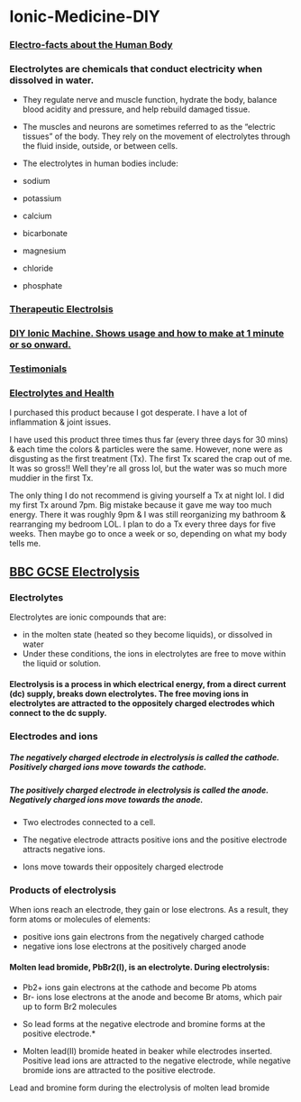 # Ionic-Medicine-DIY

### [Electro-facts about the Human Body](https://www.electrical4u.net/electrical-basic/10-facts-electricity-human-body/)

### Electrolytes are chemicals that conduct electricity when dissolved in water.

- They regulate nerve and muscle function, hydrate the body, balance blood acidity and pressure, and help rebuild damaged tissue.

- The muscles and neurons are sometimes referred to as the “electric tissues” of the body. They rely on the movement of electrolytes through the fluid inside, outside, or between cells.

- The electrolytes in human bodies include:

- sodium
- potassium
- calcium
- bicarbonate
- magnesium
- chloride
- phosphate

### [Therapeutic Electrolsis](https://www.electrolisisterapeutica.com/en/tag/epte-official-center/)

### [DIY Ionic Machine. Shows usage and how to make at 1 minute or so onward.](https://youtu.be/JWsRKP0uPOY?t=78)

### [Testimonials](https://www.amazon.com/Cleanse-Machine-Vitality-Booklet-Brochure/dp/B00LFW6Y48?th=1)

### [Electrolytes and Health](https://www.medicalnewstoday.com/articles/153188)

I purchased this product because I got desperate. I have a lot of inflammation & joint issues. 

I have used this product three times thus far (every three days for 30 mins) & each time the colors & particles were the same. However, none were as disgusting as the first treatment (Tx). The first Tx scared the crap out of me. It was so gross!! Well they're all gross lol, but the water was so much more muddier in the first Tx.

The only thing I do not recommend is giving yourself a Tx at night lol. I did my first Tx around 7pm. Big mistake because it gave me way too much energy. There it was roughly 9pm & I was still reorganizing my bathroom & rearranging my bedroom LOL. I plan to do a Tx every three days for five weeks. Then maybe go to once a week or so, depending on what my body tells me.

## [BBC GCSE Electrolysis](https://www.bbc.co.uk/bitesize/guides/zcsyw6f/revision/1)

### Electrolytes

Electrolytes are ionic compounds that are:

- in the molten state (heated so they become liquids), or
dissolved in water
- Under these conditions, the ions in electrolytes are free to move within the liquid or solution.

#### Electrolysis is a process in which electrical energy, from a direct current (dc) supply, breaks down electrolytes. The free moving ions in electrolytes are attracted to the oppositely charged electrodes which connect to the dc supply.

### Electrodes and ions

##### The negatively charged electrode in electrolysis is called the cathode. Positively charged ions move towards the cathode.

##### The positively charged electrode in electrolysis is called the anode. Negatively charged ions move towards the anode.

- Two electrodes connected to a cell. 

- The negative electrode attracts positive ions and the positive electrode attracts negative ions.

- Ions move towards their oppositely charged electrode

### Products of electrolysis

When ions reach an electrode, they gain or lose electrons. As a result, they form atoms or molecules of elements:

- positive ions gain electrons from the negatively charged cathode
- negative ions lose electrons at the positively charged anode

#### Molten lead bromide, PbBr2(l), is an electrolyte. During electrolysis:

- Pb2+ ions gain electrons at the cathode and become Pb atoms
- Br- ions lose electrons at the anode and become Br atoms, which pair up to form Br2 molecules

* So lead forms at the negative electrode and bromine forms at the positive electrode.*

- Molten lead(II) bromide heated in beaker while electrodes inserted. Positive lead ions are attracted to the negative electrode, while negative 
bromide ions are attracted to the positive electrode.

Lead and bromine form during the electrolysis of molten lead bromide
